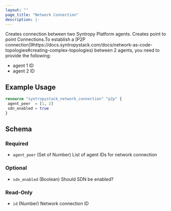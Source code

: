 ```yaml
---
layout: ""
page_title: "Network Connection"
description: |-
---
```


Creates connection between two Syntropy Platform agents.
Creates point to point Connections.To establish a [P2P connection]9https://docs.syntropystack.com/docs/network-as-code-topologies#creating-complex-topologies) between 2 agents, you need to provide the following:

- agent 1 ID
- agent 2 ID

## Example Usage
 ```terraform
resource "syntropystack_network_connection" "p2p" {
  agent_peer  = [1, 2]
  sdn_enabled = true
}
```

 <!-- schema generated by tfplugindocs -->
## Schema

### Required

- `agent_peer` (Set of Number) List of agent IDs for network connection

### Optional

- `sdn_enabled` (Boolean) Should SDN be enabled?

### Read-Only

- `id` (Number) Network connection ID

